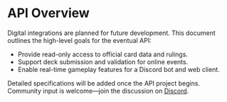 # API Overview

Digital integrations are planned for future development. This document outlines the high-level goals for the eventual API:

- Provide read-only access to official card data and rulings.
- Support deck submission and validation for online events.
- Enable real-time gameplay features for a Discord bot and web client.

Detailed specifications will be added once the API project begins. Community input is welcome—join the discussion on [Discord](https://discord.gg/KQTY8DfY).

